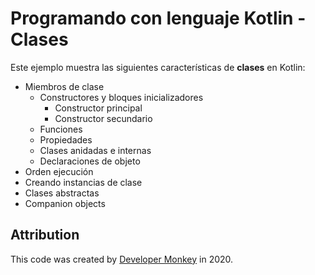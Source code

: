 # Programando con lenguaje Kotlin - Clases

Este ejemplo muestra las siguientes características de **clases** en Kotlin:

* Miembros de clase
    * Constructores y bloques inicializadores 
        * Constructor principal
        * Constructor secundario
    * Funciones 
    * Propiedades 
    * Clases anidadas e internas 
    * Declaraciones de objeto
* Orden ejecución
* Creando instancias de clase
* Clases abstractas
* Companion objects

## Attribution

This code was created by [Developer Monkey](https://developermonkey.es) in 2020.